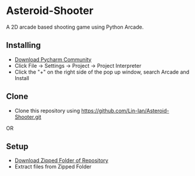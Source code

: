 # Asteroid-Shooter

A 2D arcade based shooting game using Python Arcade.

## Installing
* [Download Pycharm Community](https://www.jetbrains.com/pycharm/)
* Click File -> Settings -> Project -> Project Interpreter
* Click the "+" on the right side of the pop up window, search Arcade and Install

## Clone
* Clone this repository using https://github.com/Lin-Ian/Asteroid-Shooter.git  

OR

## Setup
* [Download Zipped Folder of Repository](https://github.com/Lin-Ian/Asteroid-Shooter/archive/master.zip)
* Extract files from Zipped Folder
